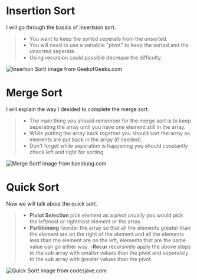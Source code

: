 # Insertion Sort

I will go through the basics of insertsion sort.

> - You want to keep the sorted seperate from the unsorted.
> - You will need to use a variablie "pivot" to keep the sorted and the unsorted seperate.
> - Using recursion could possible decrease the difficulty.

![Insertion Sort!]( https://cdncontribute.geeksforgeeks.org/wp-content/uploads/insertionsort.png "Insertion Sort")
image from GeekofGeeks.com

# Merge Sort

I will explain the way I desided to complete the merge sort.

>- The main thing you should remember for the merge sort is to keep seperating the array until you have one element still in the array.
>- While putting the array back together you should sort the array as elements are put back in the array (if needed).
>- Don't forget while seperation is happening you should constantly check left and right for sorting

![Merge Sort!]( https://www.baeldung.com/wp-content/uploads/2018/09/mergesort1.png "Merge Sort")
image from baeldung.com
# Quick Sort

Now we will talk about the quick sort.

>- **Piviot Selection** pick element as a pivot usually you would pick the leftmost or rightmost element or the array.
>- **Partitioning** reorder the array so that all the elements greater than the element are on the right of the element and all the elements less than the element are on the left, elements that are the same value can go either way.
>-**Recur** recursively apply the above steps to the sub array with smaller values than the pivot and seperately to the sub array with greater values than the pivot.

![Quick Sort!](https://codesjava.com/wp-content/uploads/2018/04/Quicksort-codesjava.png "Quick Sort")
image from codesjave.com
